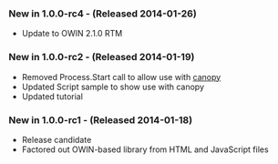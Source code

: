 ### New in 1.0.0-rc4 - (Released 2014-01-26)
* Update to OWIN 2.1.0 RTM

### New in 1.0.0-rc2 - (Released 2014-01-19)
* Removed Process.Start call to allow use with [canopy](http://lefthandedgoat.github.io/canopy/)
* Updated Script sample to show use with canopy
* Updated tutorial

### New in 1.0.0-rc1 - (Released 2014-01-18)
* Release candidate
* Factored out OWIN-based library from HTML and JavaScript files
